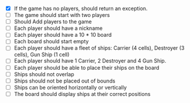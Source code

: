 ﻿- [X] If the game has no players, should return an exception.
- [ ] The game should start with two players
- [	] Should Add players to the game
- [ ] Each player should have a nickname
- [ ] Each player should have a 10 * 10 board
- [ ] Each board should start empty
- [ ] Each player should have a fleet of ships: Carrier (4 cells), Destroyer (3 cells), Gun Ship (1 cell)
- [ ] Each player should have 1 Carrier, 2 Destroyer and 4 Gun Ship.
- [ ] Each player should be able to place their ships on the board
- [ ] Ships should not overlap
- [ ] Ships should not be placed out of bounds
- [ ] Ships can be oriented horizontally or vertically
- [ ] The board should display ships at their correct positions